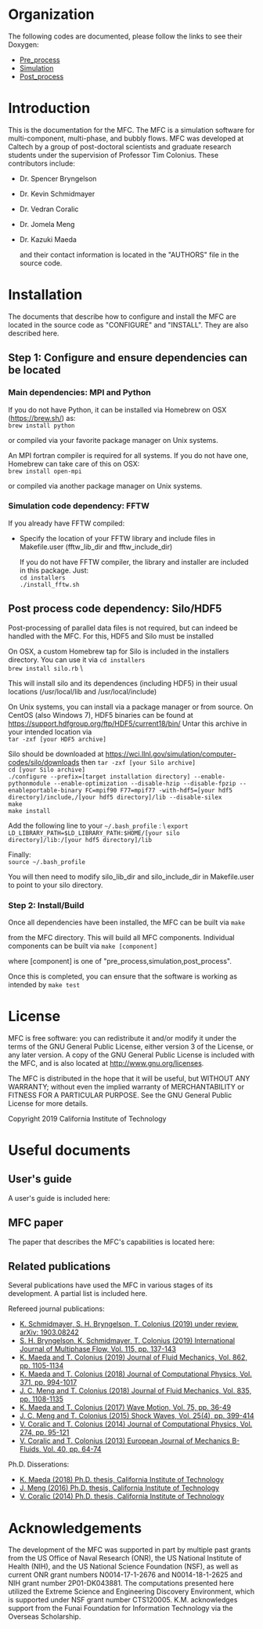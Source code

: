 # Organization
 
  The following codes are documented, please follow the links to see their Doxygen:
* <a href="https://mfc-caltech.github.io/pre_process/index.html">Pre_process</a> 
* <a href="https://mfc-caltech.github.io/simulation/index.html">Simulation</a> 
* <a href="https://mfc-caltech.github.io/post_process/index.html">Post_process</a>
    
# Introduction
 
  This is the documentation for the MFC.
  The MFC is a simulation software for multi-component, multi-phase,
  and bubbly flows. MFC was developed at Caltech by a group
  of post-doctoral scientists and graduate research students
  under the supervision of Professor Tim Colonius. These contributors 
  include:
* Dr. Spencer Bryngelson
* Dr. Kevin Schmidmayer
* Dr. Vedran Coralic
* Dr. Jomela Meng
* Dr. Kazuki Maeda
 
  and their contact information is located in the "AUTHORS" file in the source code.
 
# Installation
 
  The documents that describe how to configure and install the MFC are located in the 
  source code as "CONFIGURE" and "INSTALL". They are also described here.
 
## Step 1: Configure and ensure dependencies can be located
 
 
### Main dependencies: MPI and Python 
  If you do not have Python, it can be installed via
  Homebrew on OSX (https://brew.sh/) as:  \
`brew install python`
 
  or compiled via your favorite package manager on Unix systems.
 
  An MPI fortran compiler is required for all systems.
  If you do not have one, Homebrew can take care of this
  on OSX:  \
`brew install open-mpi`
 
  or compiled via another package manager on Unix systems.
 
### Simulation code dependency: FFTW 
  If you already have FFTW compiled:
* Specify the location of your FFTW library and
      include files in Makefile.user (fftw_lib_dir and
      fftw_include_dir)
 
  If you do not have FFTW compiler, the library and
  installer are included in this package. Just:  \
`cd installers`  \
`./install_fftw.sh`  
 
## Post process code dependency: Silo/HDF5 ##
 
  Post-processing of parallel data files is not required,
  but can indeed be handled with the MFC. For this, HDF5
  and Silo must be installed
 
  On OSX, a custom Homebrew tap for Silo is included in the installers
  directory. You can use it via
`cd installers`  \
`brew install silo.rb`  \
 
  This will install silo and its dependences (including HDF5)
  in their usual locations (/usr/local/lib and
  /usr/local/include)
 
  On Unix systems, you can install via a package manager or
  from source. On CentOS (also Windows 7), HDF5
  binaries can be found at
      https://support.hdfgroup.org/ftp/HDF5/current18/bin/
  Untar this archive in your intended location via  \
`tar -zxf [your HDF5 archive]`
  
  Silo should be downloaded at
      https://wci.llnl.gov/simulation/computer-codes/silo/downloads
  then
`tar -zxf [your Silo archive]`  \
`cd [your Silo archive]`  \
`./configure --prefix=[target installation directory] --enable-pythonmodule --enable-optimization --disable-hzip --disable-fpzip --enableportable-binary FC=mpif90 F77=mpif77 -with-hdf5=[your hdf5 directory]/include,/[your hdf5 directory]/lib --disable-silex`  \
`make`  \
`make install`
 
  Add the following line to your `~/.bash_profile` :  \ 
  `export LD_LIBRARY_PATH=$LD_LIBRARY_PATH:$HOME/[your silo directory]/lib:/[your hdf5 directory]/lib`
 
  Finally:  \
`source ~/.bash_profile`
  
  You will then need to modify silo_lib_dir and silo_include_dir in
  Makefile.user to point to your silo directory.
 
### Step 2: Install/Build
 
  Once all dependencies have been installed, the MFC can be built via
`make`
 
  from the MFC directory. This will build all MFC components. Individual
  components can be built via
`make [component]`
 
  where [component] is one of "pre_process,simulation,post_process".
 
  Once this is completed, you can ensure that the software is working
  as intended by
`make test`
 
 
# License
 
  MFC is free software: you can redistribute it and/or modify it under 
  the terms of the GNU General Public License, either version 3 
  of the License, or any later version. 
  A copy of the GNU General Public License is included with the MFC, and is
  also located at http://www.gnu.org/licenses.
 
  The MFC is distributed in the hope that it will be useful, 
  but WITHOUT ANY WARRANTY; without even the implied warranty of MERCHANTABILITY or 
  FITNESS FOR A PARTICULAR PURPOSE. See the GNU General Public License for more details.
 
  Copyright 2019 California Institute of Technology
 
# Useful documents
  
## User's guide
 
  A user's guide is included here:
 
##  MFC paper
 
  The paper that describes the MFC's capabilities is located here:
  
## Related publications
 
  Several publications have used the MFC in various stages of its 
  development. A partial list is included here.
 
  Refereed journal publications:
* <a href="https://arxiv.org/pdf/1903.08242.pdf">
        K. Schmidmayer, S. H. Bryngelson, T. Colonius (2019) under review, arXiv: 1903.08242
        </a>
* <a href="http://colonius.caltech.edu/pdfs/BryngelsonSchmidmayerColonius2019.pdf">
        S. H. Bryngelson, K. Schmidmayer, T. Colonius (2019) International Journal of Multiphase Flow, Vol. 115, pp. 137-143  
        </a>
* <a href="http://colonius.caltech.edu/pdfs/MaedaColonius2019.pdf">
        K. Maeda and T. Colonius (2019) Journal of Fluid Mechanics, Vol. 862, pp. 1105-1134 
        </a>
* <a href="http://colonius.caltech.edu/pdfs/MaedaColonius2018c.pdf">
        K. Maeda and T. Colonius (2018) Journal of Computational Physics, Vol. 371, pp. 994-1017 
        </a>
* <a href="http://colonius.caltech.edu/pdfs/MengColonius2018.pdf">
        J. C. Meng and T. Colonius (2018) Journal of Fluid Mechanics,  Vol. 835, pp. 1108-1135 
        </a>
* <a href="http://colonius.caltech.edu/pdfs/MaedaColonius2017.pdf">
        K. Maeda and T. Colonius (2017) Wave Motion, Vol. 75, pp. 36-49 
        </a>
* <a href="http://colonius.caltech.edu/pdfs/MengColonius2015.pdf">
        J. C. Meng and T. Colonius (2015) Shock Waves, Vol. 25(4), pp. 399-414 
        </a>
* <a href="http://colonius.caltech.edu/pdfs/CoralicColonius2014.pdf">
        V. Coralic and T. Colonius (2014) Journal of Computational Physics, Vol. 274, pp. 95-121 
        </a>
* <a href="http://colonius.caltech.edu/pdfs/CoralicColonius2013.pdf">
        V. Coralic and T. Colonius (2013) European Journal of Mechanics B-Fluids, Vol. 40, pp. 64-74 
        </a>
 
 
Ph.D. Disserations:
* <a href="https://thesis.library.caltech.edu/11007/">
        K. Maeda (2018) Ph.D. thesis, California Institute of Technology 
        </a>
* <a href="https://thesis.library.caltech.edu/9764/">
        J. Meng (2016) Ph.D. thesis, California Institute of Technology
        </a>
* <a href="https://thesis.library.caltech.edu/8758/">
        V. Coralic (2014) Ph.D. thesis, California Institute of Technology
        </a>

# Acknowledgements
 
  The development of the MFC  was supported in part by multiple past grants from the US Office of 
Naval Research (ONR), the US National Institute of 
Health (NIH), and the US National Science Foundation (NSF), as well as current ONR grant numbers 
N0014-17-1-2676 and N0014-18-1-2625 and NIH grant number 2P01-DK043881.
The computations presented here utilized the Extreme Science
and Engineering Discovery Environment, which is supported under NSF
grant number CTS120005.
K.M. acknowledges support from the Funai Foundation
for Information Technology via the Overseas Scholarship.

